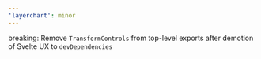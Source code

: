 ```yaml
---
'layerchart': minor
---
```


breaking: Remove `TransformControls` from top-level exports after demotion of Svelte UX to `devDependencies`
